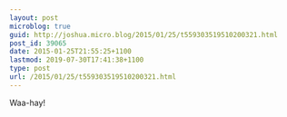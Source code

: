 ```yaml
---
layout: post
microblog: true
guid: http://joshua.micro.blog/2015/01/25/t559303519510200321.html
post_id: 39065
date: 2015-01-25T21:55:25+1100
lastmod: 2019-07-30T17:41:38+1100
type: post
url: /2015/01/25/t559303519510200321.html
---
```

Waa-hay!
